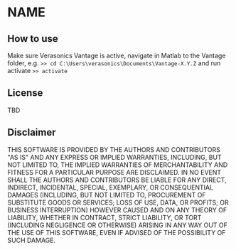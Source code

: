 # NAME

## How to use

Make sure Verasonics Vantage is active, navigate in Matlab to the Vantage folder, e.g.
```>> cd C:\Users\verasonics\Documents\Vantage-X.Y.Z```
and run activate 
```>> activate```



## License
TBD

## Disclaimer
THIS SOFTWARE IS PROVIDED BY THE AUTHORS AND CONTRIBUTORS "AS IS" AND ANY EXPRESS OR IMPLIED WARRANTIES, INCLUDING, BUT NOT LIMITED TO, THE IMPLIED WARRANTIES OF MERCHANTABILITY AND FITNESS FOR A PARTICULAR PURPOSE ARE DISCLAIMED. IN NO EVENT SHALL THE AUTHORS AND CONTRIBUTORS BE LIABLE FOR ANY DIRECT, INDIRECT, INCIDENTAL, SPECIAL, EXEMPLARY, OR CONSEQUENTIAL DAMAGES (INCLUDING, BUT NOT LIMITED TO, PROCUREMENT OF SUBSTITUTE GOODS OR SERVICES; LOSS OF USE, DATA, OR PROFITS; OR BUSINESS INTERRUPTION) HOWEVER CAUSED AND ON ANY THEORY OF LIABILITY, WHETHER IN CONTRACT, STRICT LIABILITY, OR TORT (INCLUDING NEGLIGENCE OR OTHERWISE) ARISING IN ANY WAY OUT OF THE USE OF THIS SOFTWARE, EVEN IF ADVISED OF THE POSSIBILITY OF SUCH DAMAGE.

